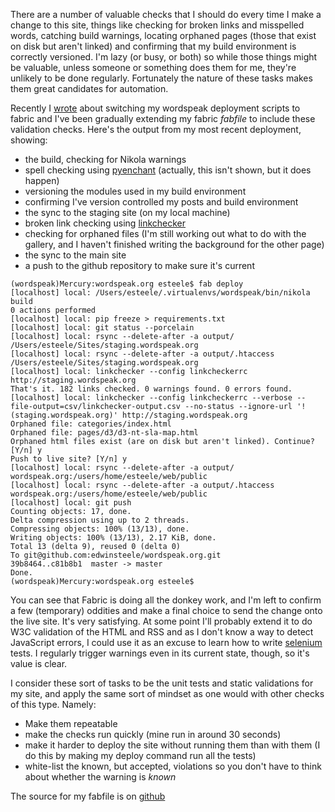 <!--
.. title: Let the computer do the menial testing
.. slug: let-the-computer-do-the-menial-testing
.. date: 2013/03/17 15:41:31
.. tags: Technology, Python
.. link: 
.. description: 
-->


There are a number of valuable checks that I should do every time I make a change to this site, things like checking for broken links and misspelled words, catching build warnings, locating orphaned pages (those that exist on disk but aren't linked) and confirming that my build environment is correctly versioned. I'm lazy (or busy, or both) so while those things might be valuable, unless someone or something does them for me, they're unlikely to be done regularly. Fortunately the nature of these tasks makes them great candidates for automation.

Recently I [wrote](/posts/experimenting-with-fabric-for-deployments.html) about switching my wordspeak deployment scripts to fabric and I've been gradually extending my fabric *fabfile* to include these validation checks. Here's the output from my most recent deployment, showing:

-   the build, checking for Nikola warnings
-   spell checking using [pyenchant](https://pypi.python.org/pypi/pyenchant) (actually, this isn't shown, but it does happen)
-   versioning the modules used in my build environment
-   confirming I've version controlled my posts and build environment
-   the sync to the staging site (on my local machine)
-   broken link checking using [linkchecker](https://pypi.python.org/pypi/linkchecker)
-   checking for orphaned files (I'm still working out what to do with the gallery, and I haven't finished writing the background for the other page)
-   the sync to the main site
-   a push to the github repository to make sure it's current

```.console
(wordspeak)Mercury:wordspeak.org esteele$ fab deploy
[localhost] local: /Users/esteele/.virtualenvs/wordspeak/bin/nikola build
0 actions performed
[localhost] local: pip freeze > requirements.txt
[localhost] local: git status --porcelain
[localhost] local: rsync --delete-after -a output/ /Users/esteele/Sites/staging.wordspeak.org
[localhost] local: rsync --delete-after -a output/.htaccess /Users/esteele/Sites/staging.wordspeak.org
[localhost] local: linkchecker --config linkcheckerrc http://staging.wordspeak.org
That's it. 182 links checked. 0 warnings found. 0 errors found.
[localhost] local: linkchecker --config linkcheckerrc --verbose --file-output=csv/linkchecker-output.csv --no-status --ignore-url '!(staging.wordspeak.org)' http://staging.wordspeak.org
Orphaned file: categories/index.html
Orphaned file: pages/d3/d3-nt-sla-map.html
Orphaned html files exist (are on disk but aren't linked). Continue? [Y/n] y
Push to live site? [Y/n] y
[localhost] local: rsync --delete-after -a output/ wordspeak.org:/users/home/esteele/web/public
[localhost] local: rsync --delete-after -a output/.htaccess wordspeak.org:/users/home/esteele/web/public
[localhost] local: git push
Counting objects: 17, done.
Delta compression using up to 2 threads.
Compressing objects: 100% (13/13), done.
Writing objects: 100% (13/13), 2.17 KiB, done.
Total 13 (delta 9), reused 0 (delta 0)
To git@github.com:edwinsteele/wordspeak.org.git
39b8464..c81b8b1  master -> master
Done.
(wordspeak)Mercury:wordspeak.org esteele$
```

You can see that Fabric is doing all the donkey work, and I'm left to confirm a few (temporary) oddities and make a final choice to send the change onto the live site. It's very satisfying. At some point I'll probably extend it to do W3C validation of the HTML and RSS and as I don't know a way to detect JavaScript errors, I could use it as an excuse to learn how to write [selenium](https://pypi.python.org/pypi/selenium) tests. I regularly trigger warnings even in its current state, though, so it's value is clear.

I consider these sort of tasks to be the unit tests and static validations for my site, and apply the same sort of mindset as one would with other checks of this type. Namely:

-   Make them repeatable
-   make the checks run quickly (mine run in around 30 seconds)
-   make it harder to deploy the site without running them than with them (I do this by making my deploy command run all the tests)
-   white-list the known, but accepted, violations so you don't have to think about whether the warning is *known*

The source for my fabfile is on [github](https://github.com/edwinsteele/wordspeak.org/blob/master/fabfile.py)

